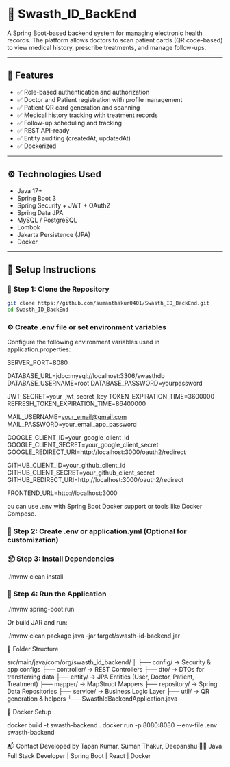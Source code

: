 # 🏥 Swasth_ID_BackEnd

A Spring Boot-based backend system for managing electronic health records. The platform allows doctors to scan patient cards (QR code-based) to view medical history, prescribe treatments, and manage follow-ups.

---

## 📌 Features

- ✅ Role-based authentication and authorization
- ✅ Doctor and Patient registration with profile management
- ✅ Patient QR card generation and scanning
- ✅ Medical history tracking with treatment records
- ✅ Follow-up scheduling and tracking
- ✅ REST API-ready
- ✅ Entity auditing (createdAt, updatedAt)
- ✅ Dockerized

---

## ⚙️ Technologies Used

- Java 17+
- Spring Boot 3
- Spring Security + JWT + OAuth2
- Spring Data JPA
- MySQL / PostgreSQL
- Lombok
- Jakarta Persistence (JPA)
- Docker

---

## 🚀 Setup Instructions

### 🔧 Step 1: Clone the Repository

```bash
git clone https://github.com/sumanthakur0401/Swasth_ID_BackEnd.git
cd Swasth_ID_BackEnd
```

### ⚙️ Create .env file or set environment variables
  
Configure the following environment variables used in application.properties:

SERVER_PORT=8080

DATABASE_URL=jdbc:mysql://localhost:3306/swasthdb
DATABASE_USERNAME=root
DATABASE_PASSWORD=yourpassword

JWT_SECRET=your_jwt_secret_key
TOKEN_EXPIRATION_TIME=3600000
REFRESH_TOKEN_EXPIRATION_TIME=86400000

MAIL_USERNAME=your_email@gmail.com
MAIL_PASSWORD=your_email_app_password

GOOGLE_CLIENT_ID=your_google_client_id
GOOGLE_CLIENT_SECRET=your_google_client_secret
GOOGLE_REDIRECT_URI=http://localhost:3000/oauth2/redirect

GITHUB_CLIENT_ID=your_github_client_id
GITHUB_CLIENT_SECRET=your_github_client_secret
GITHUB_REDIRECT_URI=http://localhost:3000/oauth2/redirect

FRONTEND_URL=http://localhost:3000

ou can use .env with Spring Boot Docker support or tools like Docker Compose.

### 🐍 Step 2: Create .env or application.yml (Optional for customization)

### 📦 Step 3: Install Dependencies

./mvnw clean install

### 🧪 Step 4: Run the Application

./mvnw spring-boot:run

Or build JAR and run:

./mvnw clean package
java -jar target/swasth-id-backend.jar

📁 Folder Structure

src/main/java/com/org/swasth_id_backend/
│
├── config/            → Security & app configs
├── controller/        → REST Controllers
├── dto/               → DTOs for transferring data
├── entity/            → JPA Entities (User, Doctor, Patient, Treatment)
├── mapper/            → MapStruct Mappers
├── repository/        → Spring Data Repositories
├── service/           → Business Logic Layer
├── util/              → QR generation & helpers
└── SwasthIdBackendApplication.java


🐳 Docker Setup

docker build -t swasth-backend .
docker run -p 8080:8080 --env-file .env swasth-backend

📬 Contact
Developed by Tapan Kumar, Suman Thakur, Deepanshu 
🧑‍💻 Java Full Stack Developer | Spring Boot | React | Docker

